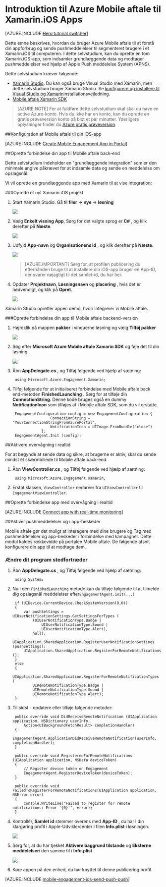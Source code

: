 <properties
    pageTitle="Introduktion til Azure Mobile aftale for Xamarin.iOS"
    description="Lær at bruge Azure Mobile aftale med analyser og Push-beskeder til Xamarin.iOS Apps."
    services="mobile-engagement"
    documentationCenter="xamarin"
    authors="piyushjo"
    manager="erikre"
    editor="" />

<tags
    ms.service="mobile-engagement"
    ms.workload="mobile"
    ms.tgt_pltfrm="mobile-xamarin-ios"
    ms.devlang="dotnet"
    ms.topic="hero-article"
    ms.date="08/19/2016"
    ms.author="piyushjo" />

# <a name="get-started-with-azure-mobile-engagement-for-xamarinios-apps"></a>Introduktion til Azure Mobile aftale til Xamarin.iOS Apps

[AZURE.INCLUDE [Hero tutorial switcher](../../includes/mobile-engagement-hero-tutorial-switcher.md)]

Dette emne beskrives, hvordan du bruger Azure Mobile aftale til at forstå din appforbrug og sende pushmeddelelser til segmenteret brugere i et Xamarin.iOS til computeren.
I dette selvstudium, kan du oprette en tom Xamarin.iOS-app, som indsamler grundlæggende data og modtager pushmeddelelser ved hjælp af Apple Push meddelelse System (APNS).

Dette selvstudium kræver følgende:

+ [Xamarin Studio](http://xamarin.com/studio). Du kan også bruge Visual Studio med Xamarin, men dette selvstudium bruger Xamarin Studio. Se [konfigurere og installere til Visual Studio og Xamarin](https://msdn.microsoft.com/library/mt613162.aspx)installationsvejledning. 
+ [Mobile aftale Xamarin SDK](https://www.nuget.org/packages/Microsoft.Azure.Engagement.Xamarin/)

> [AZURE.NOTE] For at fuldføre dette selvstudium skal skal du have en active Azure-konto. Hvis du ikke har en konto, kan du oprette en gratis prøveversion konto på blot et par minutter. Yderligere oplysninger finder du [Azure gratis prøveversion](https://azure.microsoft.com/pricing/free-trial/?WT.mc_id=A0E0E5C02&amp;returnurl=http%3A%2F%2Fazure.microsoft.com%2Fen-us%2Fdocumentation%2Farticles%2Fmobile-engagement-xamarin-ios-get-started).

##<a id="setup-azme"></a>Konfiguration af Mobile aftale til din iOS-app

[AZURE.INCLUDE [Create Mobile Engagement App in Portal](../../includes/mobile-engagement-create-app-in-portal-new.md)]

##<a id="connecting-app"></a>Oprette forbindelse din app til Mobile aftale back-end

Dette selvstudium indeholder en "grundlæggende integration" som er den minimale angive påkrævet for at indsamle data og sende en meddelelse om opslagsnål.

Vi vil oprette en grundlæggende app med Xamarin til at vise integration:

###<a name="create-a-new-xamarinios-project"></a>Oprette et nyt Xamarin.iOS projekt

1. Start Xamarin Studio. Gå til **filer** -> **nye** -> **løsning** 

    ![][1]

2. Vælg **Enkelt visning App**, Sørg for det valgte sprog er **C#** , og klik derefter på **Næste**.

    ![][2]

3. Udfyld **App-navn** og **Organisationens id** , og klik derefter på **Næste**. 

    ![][3]

    > [AZURE.IMPORTANT] Sørg for, at profilen publicering du efterhånden bruge til at installere din iOS-app bruger en App-ID, der svarer nøjagtigt til det samlet-id, du har her. 

4. Opdater **Projektnavn**, **Løsningsnavn** og **placering** , hvis det er nødvendigt, og klik på **Opret**.

    ![][4]
 
Xamarin Studio opretter appen demo, hvori integrerer vi Mobile aftale. 

###<a name="connect-your-app-to-mobile-engagement-backend"></a>Oprette forbindelse din app til Mobile aftale backend-version

1. Højreklik på mappen **pakker** i vinduerne løsning og vælg **Tilføj pakker**

    ![][5]

2. Søg efter **Microsoft Azure Mobile aftale Xamarin SDK** og føje det til din løsning.  

    ![][6]
   
3. Åbn **AppDelegate.cs** , og Tilføj følgende ved hjælp af sætning:

        using Microsoft.Azure.Engagement.Xamarin;

4. Tilføj følgende for at initialiseret forbindelse med Mobile aftale back end-metoden **FinishedLaunching** . Sørg for at tilføje din **ConnectionString**. Denne kode bruges også en dummy **NotificationIcon** som tilføjes af i Mobile aftale SDK, som du vil erstatte. 

        EngagementConfiguration config = new EngagementConfiguration {
                        ConnectionString = "YourConnectionStringFromAzurePortal",
                        NotificationIcon = UIImage.FromBundle("close")
                    };
        EngagementAgent.Init (config);

##<a id="monitor"></a>Aktivere overvågning i realtid

For at begynde at sende data og sikre, at brugerne er aktiv, skal du sende mindst ét skærmbillede til Mobile aftale back-end.

1. Åbn **ViewController.cs** , og Tilføj følgende ved hjælp af sætning:

        using Microsoft.Azure.Engagement.Xamarin;

2. Erstat klassen, `ViewController` nedarver fra `UIViewController` til `EngagementViewController`. 

##<a id="monitor"></a>Oprette forbindelse app med overvågning i realtid

[AZURE.INCLUDE [Connect app with real-time monitoring](../../includes/mobile-engagement-connect-app-with-monitor.md)]

##<a id="integrate-push"></a>Aktivér pushmeddelelser og i app-beskeder

Mobile aftale gør det muligt at interagere med dine brugere og Tag med pushmeddelelser og app-beskeder i forbindelse med kampagner. Dette modul kaldes rækkevidde på portalen Mobile aftale.
De følgende afsnit konfigurere din app til at modtage dem.

### <a name="modify-your-application-delegate"></a>Ændre dit program stedfortræder

1. Åbn **AppDelegate.cs** , og Tilføj følgende ved hjælp af sætning:

        using System; 

2. Nu i den `FinishedLaunching` metode kan du tilføje følgende til at tilmelde dig opslagsnål meddelelser efter`EngagementAgent.init(...)`

        if (UIDevice.CurrentDevice.CheckSystemVersion(8,0))
        {
            var pushSettings = UIUserNotificationSettings.GetSettingsForTypes (
                (UIUserNotificationType.Badge |
                    UIUserNotificationType.Sound |
                    UIUserNotificationType.Alert),
                null);
            UIApplication.SharedApplication.RegisterUserNotificationSettings (pushSettings);
            UIApplication.SharedApplication.RegisterForRemoteNotifications ();
        }
        else
        {
            UIApplication.SharedApplication.RegisterForRemoteNotificationTypes (
                UIRemoteNotificationType.Badge |
                UIRemoteNotificationType.Sound |
                UIRemoteNotificationType.Alert);
        }

3. Til sidst - opdatere eller tilføje følgende metoder:

        public override void DidReceiveRemoteNotification (UIApplication application, NSDictionary userInfo, 
            Action<UIBackgroundFetchResult> completionHandler)
        {
            EngagementAgent.ApplicationDidReceiveRemoteNotification(userInfo, completionHandler);
        }

        public override void RegisteredForRemoteNotifications (UIApplication application, NSData deviceToken)
        {
            // Register device token on Engagement
            EngagementAgent.RegisterDeviceToken(deviceToken);
        }

        public override void FailedToRegisterForRemoteNotifications(UIApplication application, NSError error)
        {
            Console.WriteLine("Failed to register for remote notifications: Error '{0}'", error);
        }

4. Kontrollér, **Samlet id** stemmer overens med **App-ID** , du har i din klargøring profil i Apple-Udviklercenter i filen **Info.plist** i løsningen. 

    ![][7]

5. Sørg for, at du har tjekket **Aktivere baggrund tilstande** og **Eksterne meddelelser**i den samme fil i **Info.plist** . 

    ![][8]

6. Køre appen på den enhed, du har knyttet til denne publicering profil. 

[AZURE.INCLUDE [mobile-engagement-ios-send-push-push](../../includes/mobile-engagement-ios-send-push.md)]

<!-- Images. -->
[1]: ./media/mobile-engagement-xamarin-ios-get-started/new-solution.png
[2]: ./media/mobile-engagement-xamarin-ios-get-started/app-type.png
[3]: ./media/mobile-engagement-xamarin-ios-get-started/configure-project-name.png
[4]: ./media/mobile-engagement-xamarin-ios-get-started/configure-project-confirm.png
[5]: ./media/mobile-engagement-xamarin-ios-get-started/add-nuget.png
[6]: ./media/mobile-engagement-xamarin-ios-get-started/add-nuget-azme.png
[7]: ./media/mobile-engagement-xamarin-ios-get-started/info-plist-confirm-bundle.png
[8]: ./media/mobile-engagement-xamarin-ios-get-started/info-plist-configure-push.png
